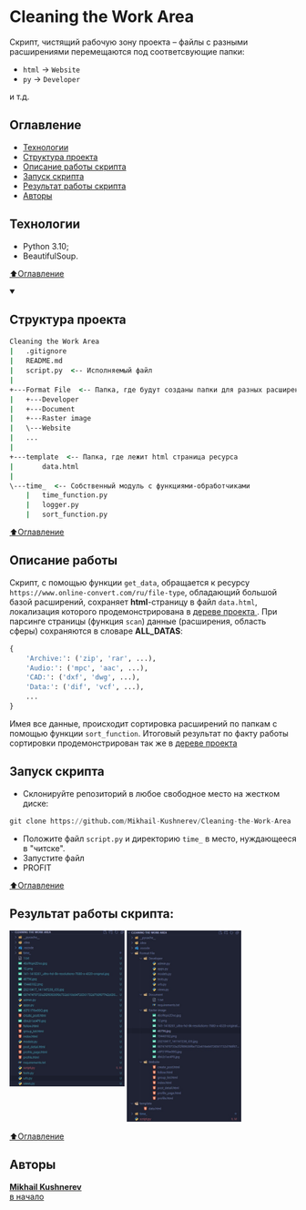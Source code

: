 # Cleaning the Work Area

Скрипт, чистящий рабочую зону проекта – файлы с разными расширениями перемещаются под соответсвующие папки:  
- `html` -> `Website`
- `py` -> `Developer`  

и т.д.

## Оглавление

- [Технологии](#технологии)
- <a href="#t1"> Структура проекта </a>
- [Описание работы скрипта](#описание-работы)
- [Запуск скрипта](#запуск-скрипта)
- [Результат работы скрипта](#результат-работы-скрипта)
- [Авторы](#авторы)

## Технологии

- Python 3.10;
- BeautifulSoup.

[⬆️Оглавление](#оглавление)

<details open>
  <summary>
      <h2 id="t1"> Структура проекта </h2>
  </summary>

```cmd
Cleaning the Work Area
|   .gitignore
|   README.md
|   script.py  <-- Исполняемый файл
|
+---Format File  <-- Папка, где будут созданы папки для разных расширений
|   +---Developer
|   +---Document
|   +---Raster image
|   \---Website
|   ...
|
+---template  <-- Папка, где лежит html страница ресурса
|       data.html
|
\---time_  <-- Собственный модуль с функциями-обработчиками
    |   time_function.py
    |   logger.py
    |   sort_function.py
```

</details>

[⬆️Оглавление](#оглавление)

## Описание работы

Скрипт, с помощью функции `get_data`, обращается к ресурсу `https://www.online-convert.com/ru/file-type`, обладающий большой базой расширений, сохраняет
**html**-страницу в файл `data.html`, локализация которого продемонстрирована в  <a href="#t1"> дереве проекта </a>. При парсинге страницы (функция `scan`) данные (расширения, область сферы) сохраняются в словаре **ALL_DATAS**:

```py
{
    'Archive:': ('zip', 'rar', ...),
    'Audio:': ('mpc', 'aac', ...),
    'CAD:': ('dxf', 'dwg', ...),
    'Data:': ('dif', 'vcf', ...),
    ...
}
```

Имея все данные, происходит сортировка расширений по папкам с помощью функции `sort_function`. Итоговый результат по факту работы сортировки продемонстрирован так же в <a href="#t1"> дереве проекта </a>

## Запуск скрипта

- Склонируйте репозиторий в любое свободное место на жестком диске:

```py
git clone https://github.com/Mikhail-Kushnerev/Cleaning-the-Work-Area
```

- Положите файл `script.py` и директорию `time_` в место, нуждающееся в "читске".
- Запустите файл
- PROFIT

[⬆️Оглавление](#оглавление)

## Результат работы скрипта:  

<img
  align="top"
  alt="before"
  width="40%"
  src="https://github.com/Mikhail-Kushnerev/image/blob/main/Cleaning/before.jpg">
<img
  alt="after"
  width="40%"
  src="https://github.com/Mikhail-Kushnerev/image/blob/main/Cleaning/after.jpg">

[⬆️Оглавление](#оглавление)

## Авторы

[**Mikhail Kushnerev**](https://github.com/Mikhail-Kushnerev)  
[в начало](#cleaning-the-work-area)
